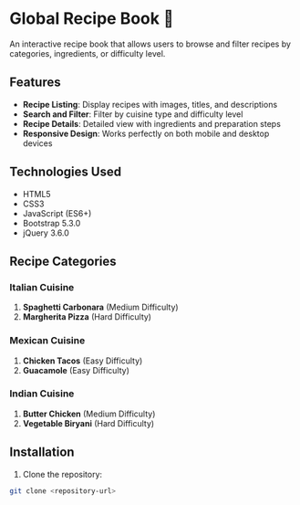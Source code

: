 # Global Recipe Book 🍳

An interactive recipe book that allows users to browse and filter recipes by categories, ingredients, or difficulty level.

## Features

- **Recipe Listing**: Display recipes with images, titles, and descriptions
- **Search and Filter**: Filter by cuisine type and difficulty level
- **Recipe Details**: Detailed view with ingredients and preparation steps
- **Responsive Design**: Works perfectly on both mobile and desktop devices

## Technologies Used

- HTML5
- CSS3
- JavaScript (ES6+)
- Bootstrap 5.3.0
- jQuery 3.6.0

## Recipe Categories

### Italian Cuisine
1. **Spaghetti Carbonara** (Medium Difficulty)
2. **Margherita Pizza** (Hard Difficulty)

### Mexican Cuisine
1. **Chicken Tacos** (Easy Difficulty)
2. **Guacamole** (Easy Difficulty)

### Indian Cuisine
1. **Butter Chicken** (Medium Difficulty)
2. **Vegetable Biryani** (Hard Difficulty)

## Installation

1. Clone the repository:
```bash
git clone <repository-url>